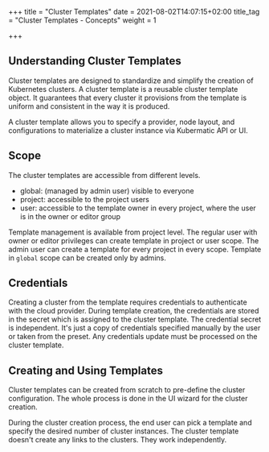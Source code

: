 +++
title = "Cluster Templates"
date = 2021-08-02T14:07:15+02:00
title_tag = "Cluster Templates - Concepts"
weight = 1

+++

## Understanding Cluster Templates
Cluster templates are designed to standardize and simplify the creation of Kubernetes clusters. A cluster template is a
reusable cluster template object. It guarantees that every cluster it provisions from the template is uniform and consistent
in the way it is produced.

A cluster template allows you to specify a provider, node layout, and configurations to materialize a cluster instance
via Kubermatic API or UI.

## Scope
The cluster templates are accessible from different levels.
 - global: (managed by admin user) visible to everyone
 - project: accessible to the project users
 - user: accessible to the template owner in every project, where the user is in the owner or editor group

Template management is available from project level.
The regular user with owner or editor privileges can create template in project or user scope.
The admin user can create a template for every project in every scope. Template in `global` scope can be created only by admins.

## Credentials
Creating a cluster from the template requires credentials to authenticate with the cloud provider. During template creation,
the credentials are stored in the secret which is assigned to the cluster template. The credential secret is independent.
It's just a copy of credentials specified manually by the user or taken from the preset. Any credentials update must be
processed on the cluster template.

## Creating and Using Templates
Cluster templates can be created from scratch to pre-define the cluster configuration. The whole process is done in the UI wizard for the cluster creation.

During the cluster creation process, the end user can pick a template and specify the desired number of cluster instances.
The cluster template doesn't create any links to the clusters. They work independently.
